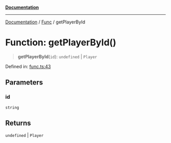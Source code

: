 [**Documentation**](../../../README.md)

***

[Documentation](../../../globals.md) / [Func](../README.md) / getPlayerById

# Function: getPlayerById()

> **getPlayerById**(`id`): `undefined` \| `Player`

Defined in: [func.ts:43](https://github.com/XiaoYangx666/SAPI-Pro/blob/f4b3a55bd14c42fce5d687eca57d1987c433a912/src/SAPI-Pro/func.ts#L43)

## Parameters

### id

`string`

## Returns

`undefined` \| `Player`
